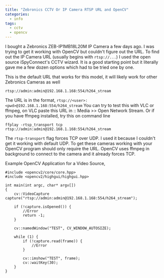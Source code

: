```yaml
---
title: "Zebronics CCTV Or IP Camera RTSP URL and OpenCV"
categories:
  - info
tags:
  - cctv
  - opencv
---
```


I bought a Zebronics ZEB-IP1MB18L20M IP Camera a few days ago. I was trying to get it working with OpenCV but couldn't figure out the URL. To find out the IP Camera URL (usually begins with `rtsp://...`) I used the open source iSpyConnect's CCTV wizard. It is a good starting point but it literally gave me a few dozen options which had to be tried one by one.

This is the default URL that works for this model, it will likely work for other Zebronics Cameras as well

```
rtsp://admin:admin@192.168.1.168:554/h264_stream
```

The URL is in the format, `rtsp://<user>:<pwd>@192.168.1.168:554/h264_stream`
You can try to test this with VLC or ffmpeg, on VLC paste this URL in :: Media >> Open Network Stream. Or if you have ffmpeg installed, try this on command line

```
ffplay -rtsp_transport tcp rtsp://admin:admin@192.168.1.168:554/h264_stream 
```

The `rtsp-transport` flag forces TCP over UDP. I used it because I couldn't get it working with default UDP. To get these cameras working with your OpenCV program should only require the URL. OpenCV uses ffmpeg in background to connect to the camera and it already forces TCP.

Example OpenCV Application for a Video Source,

```
#include <opencv2/core/core.hpp>
#include <opencv2/highgui/highgui.hpp>

int main(int argc, char* argv[])
{
	cv::VideoCapture capture("rtsp://admin:admin@192.168.1.168:554/h264_stream");

	if (!capture.isOpened()) {
		//Error
		return -1;
	}

	cv::namedWindow("TEST", CV_WINDOW_AUTOSIZE);
	
	while (1) {
		if (!capture.read(frame)) {
			//Error
		}
		
		cv::imshow("TEST", frame);
		cv::waitKey(30);
	}
}
```
